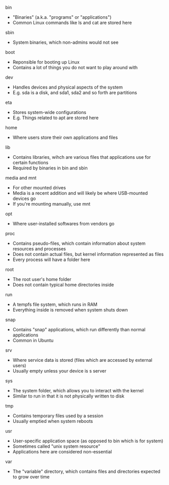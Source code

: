 bin
- "Binaries" (a.k.a. "programs" or "applications")
- Common Linux commands like ls and cat are stored here

sbin
- System binaries, which non-admins would not see

boot
- Reponsible for booting up Linux
- Contains a lot of things you do not want to play around with

dev
- Handles devices and physical aspects of the system
- E.g. sda is a disk, and sda1, sda2 and so forth are partitions

eta
- Stores system-wide configurations
- E.g. Things related to apt are stored here

home
- Where users store their own applications and files

lib
- Contains libraries, wihch are various files that applications use for certain functions
- Required by binaries in bin and sbin

media and mnt
- For other mounted drives
- Media is a recent addition and will likely be where USB-mounted devices go
- If you're mounting manually, use mnt

opt
- Where user-installed softwares from vendors go

proc
- Contains pseudo-files, which contain information about system resources and processes
- Does not contain actual files, but kernel information represented as files
- Every process will have a folder here

root
- The root user's home folder
- Does not contain typical home directories inside

run
- A tempfs file system, which runs in RAM
- Everything inside is removed when system shuts down

snap
- Contains "snap" applications, which run differently than normal applications
- Common in Ubuntu

srv
- Where service data is stored (files which are accessed by external users)
- Usually empty unless your device is s server

sys
- The system folder, which allows you to interact with the kernel
- Similar to run in that it is not physically written to disk

tmp
- Contains temporary files used by a session
- Usually emptied when system reboots

usr
- User-specific application space (as opposed to bin which is for system)
- Sometimes called "unix system resource"
- Applications here are considered non-essential

var
- The "variable" directory, which contains files and directories expected to grow over time

